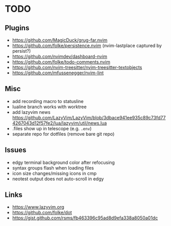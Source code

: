 # TODO

## Plugins

- https://github.com/MagicDuck/grug-far.nvim
- https://github.com/folke/persistence.nvim (nvim-lastplace captured by persist?)
- https://github.com/nvimdev/dashboard-nvim
- https://github.com/folke/todo-comments.nvim
- https://github.com/nvim-treesitter/nvim-treesitter-textobjects
- https://github.com/mfussenegger/nvim-lint

## Misc

- add recording macro to statusline
- lualine branch works with worktree
- add lazyvim news https://github.com/LazyVim/LazyVim/blob/3dbace941ee935c89c73fd774267043d12f57fe2/lua/lazyvim/util/news.lua
- .files show up in telescope (e.g. `.env`)
- separate repo for dotfiles (remove bare git repo)

## Issues

- edgy terminal background color after refocusing
- syntax groups flash when loading files
- icon size changes/missing icons in cmp
- neotest output does not auto-scroll in edgy

## Links

- https://www.lazyvim.org
- https://github.com/folke/dot
- https://gist.github.com/rsms/fb463396c95ad8d9efa338a8050a01dc
